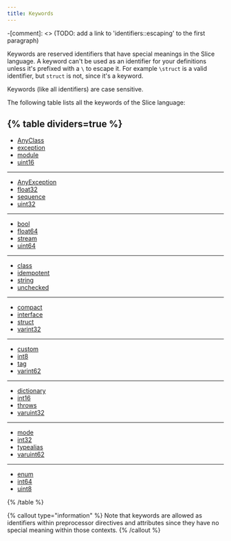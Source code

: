 ```yaml
---
title: Keywords
---
```


-[comment]: <> (TODO: add a link to 'identifiers::escaping' to the first paragraph)

Keywords are reserved identifiers that have special meanings in the Slice language. A keyword can't be used as an identifier for your definitions unless it's prefixed with a `\` to escape it. For example `\struct` is a valid identifier, but `struct` is not, since it's a keyword.

Keywords (like all identifiers) are case sensitive.

The following table lists all the keywords of the Slice language:

{% table dividers=true %}
---

- [AnyClass](/slice/language-guide/primitive-types#anyclass)
- [exception](/slice/language-guide/exception)
- [module](/slice/language-guide/module)
- [uint16](/slice/language-guide/primitive-types#fixed-size-integral-types)

---

- [AnyException](/slice/language-guide/operation#exception-specification)
- [float32](/slice/language-guide/primitive-types#floating-point-types)
- [sequence](/slice/language-guide/sequence-types)
- [uint32](/slice/language-guide/primitive-types#fixed-size-integral-types)

---

- [bool](/slice/language-guide/primitive-types#bool)
- [float64](/slice/language-guide/primitive-types#floating-point-types)
- [stream](/slice/language-guide/parameters-and-fields#stream-parameters)
- [uint64](/slice/language-guide/primitive-types#fixed-size-integral-types)

---

- [class](/slice/language-guide/class-types)
- [idempotent](/slice/language-guide/operation#idempotent-operation)
- [string](/slice/language-guide/primitive-types#string)
- [unchecked](/slice/language-guide/enum-types)

---

- [compact](/slice/language-guide/struct-types#compact-struct)
- [interface](/slice/language-guide/interface)
- [struct](/slice/language-guide/struct-types)
- [varint32](/slice/language-guide/primitive-types#variable-size-integral-types)

---

- [custom](/slice/language-guide/custom-types)
- [int8](/slice/language-guide/primitive-types#fixed-size-integral-types)
- [tag](/slice/language-guide/parameters-and-fields#tagged-parameters-and-fields)
- [varint62](/slice/language-guide/primitive-types#variable-size-integral-types)

---

- [dictionary](/slice/language-guide/dictionary-types)
- [int16](/slice/language-guide/primitive-types#fixed-size-integral-types)
- [throws](/slice/language-guide/operation#exception-specification)
- [varuint32](/slice/language-guide/primitive-types#variable-size-integral-types)

---

- [mode](/slice/language-guide/compilation-mode)
- [int32](/slice/language-guide/primitive-types#fixed-size-integral-types)
- [typealias](/slice/language-guide/type-alias)
- [varuint62](/slice/language-guide/primitive-types#variable-size-integral-types)

---

- [enum](/slice/language-guide/enum-types)
- [int64](/slice/language-guide/primitive-types#fixed-size-integral-types)
- [uint8](/slice/language-guide/primitive-types#fixed-size-integral-types)

{% /table %}

{% callout type="information" %}
Note that keywords are allowed as identifiers within preprocessor directives and attributes since they have no special meaning within those contexts.
{% /callout %}
